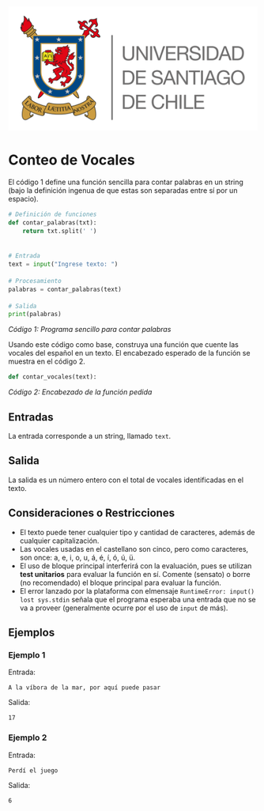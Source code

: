 ![logo](./assets/logo_usach.png)

# Conteo de Vocales

El código 1 define una función sencilla para contar palabras en un string (bajo la definición ingenua de que estas son separadas entre sí por un espacio).

```python
# Definición de funciones
def contar_palabras(txt):
    return txt.split(' ')


# Entrada
text = input("Ingrese texto: ")

# Procesamiento
palabras = contar_palabras(text)

# Salida
print(palabras)
```
*Código 1: Programa sencillo para contar palabras*

Usando este código como base, construya una función que cuente las vocales del español en un texto. El encabezado esperado de la función se muestra en el código 2.

```python
def contar_vocales(text):
```
*Código 2: Encabezado de la función pedida*

## Entradas

La entrada corresponde a un string, llamado `text`.

## Salida

La salida es un número entero con el total de vocales identificadas en el texto.

## Consideraciones o Restricciones
- El texto puede tener cualquier tipo y cantidad de caracteres, además de cualquier capitalización.
- Las vocales usadas en el castellano son cinco, pero como caracteres, son once: a, e, i, o, u, á, é, í, ó, ú, ü.
- El uso de bloque principal interferirá con la evaluación, pues se utilizan **test unitarios** para evaluar la función en sí. Comente (sensato) o borre (no recomendado) el bloque principal para evaluar la función.
- El error lanzado por la plataforma con elmensaje `RuntimeError: input() lost sys.stdin` señala que el programa esperaba una entrada que no se va a proveer (generalmente ocurre por el uso de `input` de más).

## Ejemplos

### Ejemplo 1
Entrada:
```
A la víbora de la mar, por aquí puede pasar
```

Salida:
```
17
```

### Ejemplo 2
Entrada:
```
Perdí el juego
```

Salida:
```
6
```
